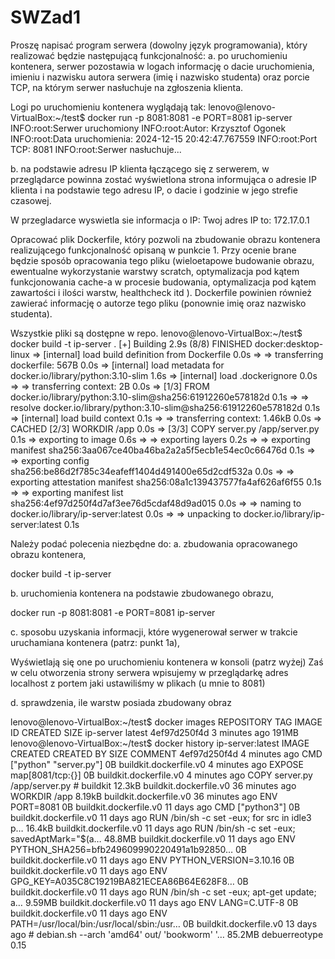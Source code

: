 # SWZad1
Proszę napisać program serwera (dowolny język programowania), który realizować będzie
następującą funkcjonalność:
a. po uruchomieniu kontenera, serwer pozostawia w logach informację o dacie
uruchomienia, imieniu i nazwisku autora serwera (imię i nazwisko studenta) oraz porcie
TCP, na którym serwer nasłuchuje na zgłoszenia klienta.

Logi po uruchomieniu kontenera wyglądają tak:
lenovo@lenovo-VirtualBox:~/test$ docker run -p 8081:8081 -e PORT=8081 ip-server
INFO:root:Serwer uruchomiony
INFO:root:Autor: Krzysztof Ogonek
INFO:root:Data uruchomienia: 2024-12-15 20:42:47.767559
INFO:root:Port TCP: 8081
INFO:root:Serwer nasłuchuje...

b. na podstawie adresu IP klienta łączącego się z serwerem, w przeglądarce powinna
zostać wyświetlona strona informująca o adresie IP klienta i na podstawie tego adresu IP,
o dacie i godzinie w jego strefie czasowej.

W przegladarce wyswietla sie informacja o IP:
Twoj adres IP to: 172.17.0.1

Opracować plik Dockerfile, który pozwoli na zbudowanie obrazu kontenera realizującego
funkcjonalność opisaną w punkcie 1. Przy ocenie brane będzie sposób opracowania tego pliku
(wieloetapowe budowanie obrazu, ewentualne wykorzystanie warstwy scratch, optymalizacja pod
kątem funkcjonowania cache-a w procesie budowania, optymalizacja pod kątem zawartości i ilości
warstw, healthcheck itd ). Dockerfile powinien również zawierać informację o autorze tego pliku
(ponownie imię oraz nazwisko studenta).

Wszystkie pliki są dostępne w repo.
lenovo@lenovo-VirtualBox:~/test$ docker build -t ip-server .
[+] Building 2.9s (8/8) FINISHED                       	docker:desktop-linux
 => [internal] load build definition from Dockerfile                   	0.0s
 => => transferring dockerfile: 567B                                   	0.0s
 => [internal] load metadata for docker.io/library/python:3.10-slim    	1.6s
 => [internal] load .dockerignore                                      	0.0s
 => => transferring context: 2B                                        	0.0s
 => [1/3] FROM docker.io/library/python:3.10-slim@sha256:61912260e578182d  0.1s
 => => resolve docker.io/library/python:3.10-slim@sha256:61912260e578182d  0.1s
 => [internal] load build context                                      	0.1s
 => => transferring context: 1.46kB                                    	0.0s
 => CACHED [2/3] WORKDIR /app                                          	0.0s
 => [3/3] COPY server.py /app/server.py                                	0.1s
 => exporting to image                                                 	0.6s
 => => exporting layers                                                	0.2s
 => => exporting manifest sha256:3aa067ce40ba46ba2a2a5f5ecb1e54ec0c66476d  0.1s
 => => exporting config sha256:be86d2f785c34eafeff1404d491400e65d2cdf532a  0.0s
 => => exporting attestation manifest sha256:08a1c139437577fa4af626af6f55  0.1s
 => => exporting manifest list sha256:4ef97d250f4d7af3ee76d5cdaf48d9ad015  0.0s
 => => naming to docker.io/library/ip-server:latest                    	0.0s
 => => unpacking to docker.io/library/ip-server:latest                 	0.1s

 Należy podać polecenia niezbędne do:
a. zbudowania opracowanego obrazu kontenera,

docker build -t ip-server 

b. uruchomienia kontenera na podstawie zbudowanego obrazu,

docker run -p 8081:8081 -e PORT=8081 ip-server

c. sposobu uzyskania informacji, które wygenerował serwer w trakcie uruchamiana kontenera
(patrz: punkt 1a),

Wyświetlają się one po uruchomieniu kontenera w konsoli (patrz wyżej)
Zaś w celu otworzenia strony serwera wpisujemy w przeglądarkę adres localhost z portem jaki ustawiliśmy w plikach (u mnie to 8081)

d. sprawdzenia, ile warstw posiada zbudowany obraz

lenovo@lenovo-VirtualBox:~/test$ docker images
REPOSITORY   TAG   	IMAGE ID   	CREATED     	SIZE
ip-server	latest	4ef97d250f4d   3 minutes ago   191MB
lenovo@lenovo-VirtualBox:~/test$ docker history ip-server:latest
IMAGE      	CREATED      	CREATED BY                                  	SIZE  	COMMENT
4ef97d250f4d   4 minutes ago	CMD ["python" "server.py"]                  	0B    	buildkit.dockerfile.v0
<missing>  	4 minutes ago	EXPOSE map[8081/tcp:{}]                     	0B    	buildkit.dockerfile.v0
<missing>  	4 minutes ago	COPY server.py /app/server.py # buildkit    	12.3kB	buildkit.dockerfile.v0
<missing>  	36 minutes ago   WORKDIR /app                                	8.19kB	buildkit.dockerfile.v0
<missing>  	36 minutes ago   ENV PORT=8081                               	0B    	buildkit.dockerfile.v0
<missing>  	11 days ago  	CMD ["python3"]                             	0B    	buildkit.dockerfile.v0
<missing>  	11 days ago  	RUN /bin/sh -c set -eux;  for src in idle3 p…   16.4kB	buildkit.dockerfile.v0
<missing>  	11 days ago  	RUN /bin/sh -c set -eux;   savedAptMark="$(a…   48.8MB	buildkit.dockerfile.v0
<missing>  	11 days ago  	ENV PYTHON_SHA256=bfb249609990220491a1b92850…   0B    	buildkit.dockerfile.v0
<missing>  	11 days ago  	ENV PYTHON_VERSION=3.10.16                  	0B    	buildkit.dockerfile.v0
<missing>  	11 days ago  	ENV GPG_KEY=A035C8C19219BA821ECEA86B64E628F8…   0B    	buildkit.dockerfile.v0
<missing>  	11 days ago  	RUN /bin/sh -c set -eux;  apt-get update;  a…   9.59MB	buildkit.dockerfile.v0
<missing>  	11 days ago  	ENV LANG=C.UTF-8                            	0B    	buildkit.dockerfile.v0
<missing>  	11 days ago  	ENV PATH=/usr/local/bin:/usr/local/sbin:/usr…   0B    	buildkit.dockerfile.v0
<missing>  	13 days ago  	# debian.sh --arch 'amd64' out/ 'bookworm' '…   85.2MB	debuerreotype 0.15
